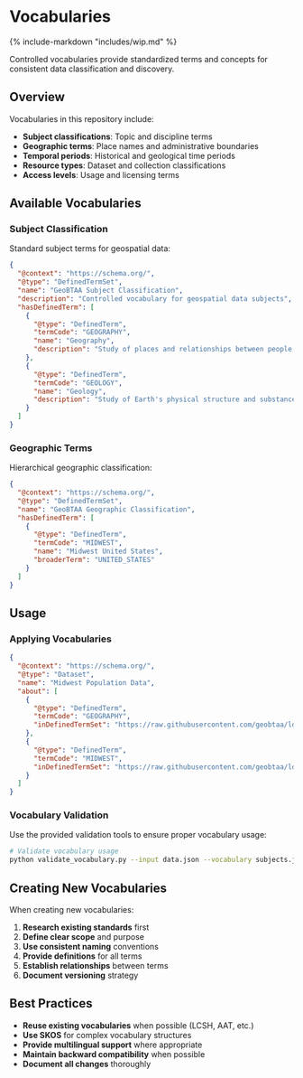 # Vocabularies

{% include-markdown "includes/wip.md" %}

Controlled vocabularies provide standardized terms and concepts for consistent data classification and discovery.

## Overview

Vocabularies in this repository include:

- **Subject classifications**: Topic and discipline terms
- **Geographic terms**: Place names and administrative boundaries
- **Temporal periods**: Historical and geological time periods
- **Resource types**: Dataset and collection classifications
- **Access levels**: Usage and licensing terms

## Available Vocabularies

### Subject Classification

Standard subject terms for geospatial data:

```json
{
  "@context": "https://schema.org/",
  "@type": "DefinedTermSet",
  "name": "GeoBTAA Subject Classification",
  "description": "Controlled vocabulary for geospatial data subjects",
  "hasDefinedTerm": [
    {
      "@type": "DefinedTerm",
      "termCode": "GEOGRAPHY",
      "name": "Geography",
      "description": "Study of places and relationships between people and environments"
    },
    {
      "@type": "DefinedTerm", 
      "termCode": "GEOLOGY",
      "name": "Geology",
      "description": "Study of Earth's physical structure and substance"
    }
  ]
}
```

### Geographic Terms

Hierarchical geographic classification:

```json
{
  "@context": "https://schema.org/",
  "@type": "DefinedTermSet",
  "name": "GeoBTAA Geographic Classification",
  "hasDefinedTerm": [
    {
      "@type": "DefinedTerm",
      "termCode": "MIDWEST",
      "name": "Midwest United States",
      "broaderTerm": "UNITED_STATES"
    }
  ]
}
```

## Usage

### Applying Vocabularies

```json
{
  "@context": "https://schema.org/",
  "@type": "Dataset",
  "name": "Midwest Population Data",
  "about": [
    {
      "@type": "DefinedTerm",
      "termCode": "GEOGRAPHY",
      "inDefinedTermSet": "https://raw.githubusercontent.com/geobtaa/ld/main/vocabularies/subjects.jsonld"
    },
    {
      "@type": "DefinedTerm", 
      "termCode": "MIDWEST",
      "inDefinedTermSet": "https://raw.githubusercontent.com/geobtaa/ld/main/vocabularies/geographic.jsonld"
    }
  ]
}
```

### Vocabulary Validation

Use the provided validation tools to ensure proper vocabulary usage:

```bash
# Validate vocabulary usage
python validate_vocabulary.py --input data.json --vocabulary subjects.jsonld
```

## Creating New Vocabularies

When creating new vocabularies:

1. **Research existing standards** first
2. **Define clear scope** and purpose
3. **Use consistent naming** conventions
4. **Provide definitions** for all terms
5. **Establish relationships** between terms
6. **Document versioning** strategy

## Best Practices

- **Reuse existing vocabularies** when possible (LCSH, AAT, etc.)
- **Use SKOS** for complex vocabulary structures
- **Provide multilingual support** where appropriate
- **Maintain backward compatibility** when possible
- **Document all changes** thoroughly 